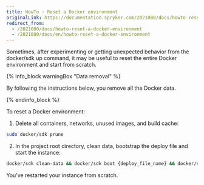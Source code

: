 ```yaml
---
title: HowTo - Reset a Docker environment
originalLink: https://documentation.spryker.com/2021080/docs/howto-reset-a-docker-environment
redirect_from:
  - /2021080/docs/howto-reset-a-docker-environment
  - /2021080/docs/en/howto-reset-a-docker-environment
---
```


Sometimes, after experimenting or getting unexpected behavior from the docker/sdk up command, it may be useful to reset the entire Docker environment and start from scratch. 

{% info_block warningBox "Data removal" %}

By following the instructions below, you remove all the Docker data. 

{% endinfo_block %}

To reset a Docker environment:

1. Delete all containers, networks, unused images, and build cache:
```bash
sudo docker/sdk prune
```
2. In the project root directory, clean data, bootstrap the deploy file and start the instance:
```bash
docker/sdk clean-data && docker/sdk boot {deploy_file_name} && docker/sdk up
```

You’ve restarted your instance from scratch. 
